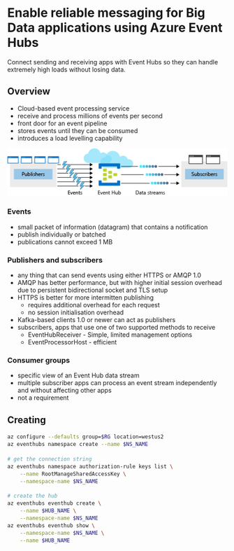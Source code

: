 # Enable reliable messaging for Big Data applications using Azure Event Hubs

Connect sending and receiving apps with Event Hubs so they can handle extremely high loads without losing data.

## Overview

- Cloud-based event processing service
- receive and process millions of events per second
- front door for an event pipeline
- stores events until they can be consumed
- introduces a load levelling capability

![](assets/6e-event-hub-overview.png)


### Events

- small packet of information (datagram) that contains a notification
- publish individually or batched
- publications cannot exceed 1 MB


### Publishers and subscribers

- any thing that can send events using either HTTPS or AMQP 1.0
- AMQP has better performance, but with higher initial session overhead due to persistent bidirectional socket and TLS setup
- HTTPS is better for more intermitten publishing
    - requires additional overhead for each request
    - no session initialisation overhead
- Kafka-based clients 1.0 or newer can act as publishers
- subscribers, apps that use one of two supported methods to receive
    - EventHubReceiver - Simple, limited management options
    - EventProcessorHost - efficient


### Consumer groups

- specific view of an Event Hub data stream
- multiple subscriber apps can process an event stream independently and without affecting other apps
- not a requirement


## Creating

```sh
az configure --defaults group=$RG location=westus2
az eventhubs namespace create --name $NS_NAME

# get the connection string
az eventhubs namespace authorization-rule keys list \
    --name RootManageSharedAccessKey \
    --namespace-name $NS_NAME

# create the hub
az eventhubs eventhub create \
    --name $HUB_NAME \
    --namespace-name $NS_NAME
az eventhubs eventhub show \
    --namespace-name $NS_NAME \
    --name $HUB_NAME
```


